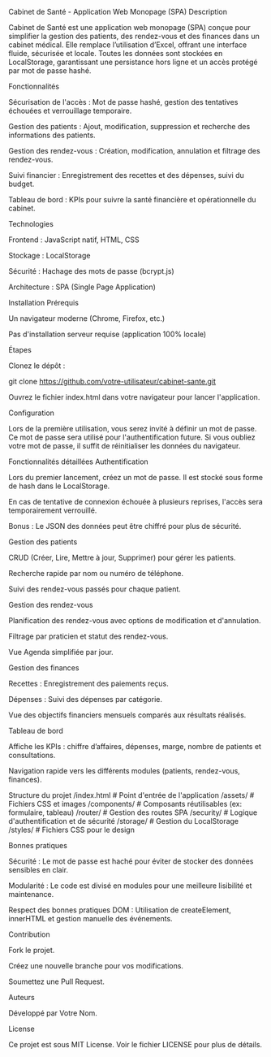 Cabinet de Santé - Application Web Monopage (SPA)
Description

Cabinet de Santé est une application web monopage (SPA) conçue pour simplifier la gestion des patients, des rendez-vous et des finances dans un cabinet médical. Elle remplace l’utilisation d’Excel, offrant une interface fluide, sécurisée et locale. Toutes les données sont stockées en LocalStorage, garantissant une persistance hors ligne et un accès protégé par mot de passe hashé.

Fonctionnalités

Sécurisation de l'accès : Mot de passe hashé, gestion des tentatives échouées et verrouillage temporaire.

Gestion des patients : Ajout, modification, suppression et recherche des informations des patients.

Gestion des rendez-vous : Création, modification, annulation et filtrage des rendez-vous.

Suivi financier : Enregistrement des recettes et des dépenses, suivi du budget.

Tableau de bord : KPIs pour suivre la santé financière et opérationnelle du cabinet.

Technologies

Frontend : JavaScript natif, HTML, CSS

Stockage : LocalStorage

Sécurité : Hachage des mots de passe (bcrypt.js)

Architecture : SPA (Single Page Application)

Installation
Prérequis

Un navigateur moderne (Chrome, Firefox, etc.)

Pas d'installation serveur requise (application 100% locale)

Étapes

Clonez le dépôt :

git clone https://github.com/votre-utilisateur/cabinet-sante.git


Ouvrez le fichier index.html dans votre navigateur pour lancer l'application.

Configuration

Lors de la première utilisation, vous serez invité à définir un mot de passe. Ce mot de passe sera utilisé pour l'authentification future. Si vous oubliez votre mot de passe, il suffit de réinitialiser les données du navigateur.

Fonctionnalités détaillées
Authentification

Lors du premier lancement, créez un mot de passe. Il est stocké sous forme de hash dans le LocalStorage.

En cas de tentative de connexion échouée à plusieurs reprises, l'accès sera temporairement verrouillé.

Bonus : Le JSON des données peut être chiffré pour plus de sécurité.

Gestion des patients

CRUD (Créer, Lire, Mettre à jour, Supprimer) pour gérer les patients.

Recherche rapide par nom ou numéro de téléphone.

Suivi des rendez-vous passés pour chaque patient.

Gestion des rendez-vous

Planification des rendez-vous avec options de modification et d'annulation.

Filtrage par praticien et statut des rendez-vous.

Vue Agenda simplifiée par jour.

Gestion des finances

Recettes : Enregistrement des paiements reçus.

Dépenses : Suivi des dépenses par catégorie.

Vue des objectifs financiers mensuels comparés aux résultats réalisés.

Tableau de bord

Affiche les KPIs : chiffre d’affaires, dépenses, marge, nombre de patients et consultations.

Navigation rapide vers les différents modules (patients, rendez-vous, finances).

Structure du projet
/index.html           # Point d'entrée de l'application
/assets/              # Fichiers CSS et images
/components/          # Composants réutilisables (ex: formulaire, tableau)
/router/              # Gestion des routes SPA
/security/            # Logique d'authentification et de sécurité
/storage/             # Gestion du LocalStorage
/styles/              # Fichiers CSS pour le design

Bonnes pratiques

Sécurité : Le mot de passe est haché pour éviter de stocker des données sensibles en clair.

Modularité : Le code est divisé en modules pour une meilleure lisibilité et maintenance.

Respect des bonnes pratiques DOM : Utilisation de createElement, innerHTML et gestion manuelle des événements.

Contribution

Fork le projet.

Créez une nouvelle branche pour vos modifications.

Soumettez une Pull Request.

Auteurs

Développé par Votre Nom.

License

Ce projet est sous MIT License. Voir le fichier LICENSE pour plus de détails.
